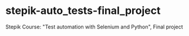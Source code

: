 # stepik-auto_tests-final_project
Stepik Course: "Test automation with Selenium and Python", Final project
